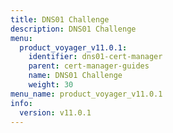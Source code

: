 ```yaml
---
title: DNS01 Challenge
description: DNS01 Challenge
menu:
  product_voyager_v11.0.1:
    identifier: dns01-cert-manager
    parent: cert-manager-guides
    name: DNS01 Challenge
    weight: 30
menu_name: product_voyager_v11.0.1
info:
  version: v11.0.1
---
```


